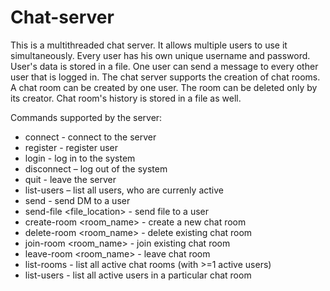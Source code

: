 # Chat-server

This is a multithreaded chat server. 
It allows multiple users to use it simultaneously.
Every user has his own unique username and password. User's data is stored in a file.
One user can send a message to every other user that is logged in.
The chat server supports the creation of chat rooms.
A chat room can be created by one user. The room can be deleted only by its creator.
Chat room's history is stored in a file as well.

Commands supported by the server:

- connect <host> <port> - connect to the server
- register <username> <password> - register user
- login <username> <password> - log in to the system
- disconnect – log out of the system
- quit - leave the server
- list-users – list all users, who are currenly active
- send <username> <message> - send DM to a user
- send-file <username> <file_location> - send file to a user
- create-room <room_name> - create a new chat room
- delete-room <room_name> - delete existing chat room
- join-room <room_name> - join existing chat room
- leave-room <room_name> - leave chat room
- list-rooms - list all active chat rooms (with >=1 active users)
- list-users <room> - list all active users in a particular chat room

